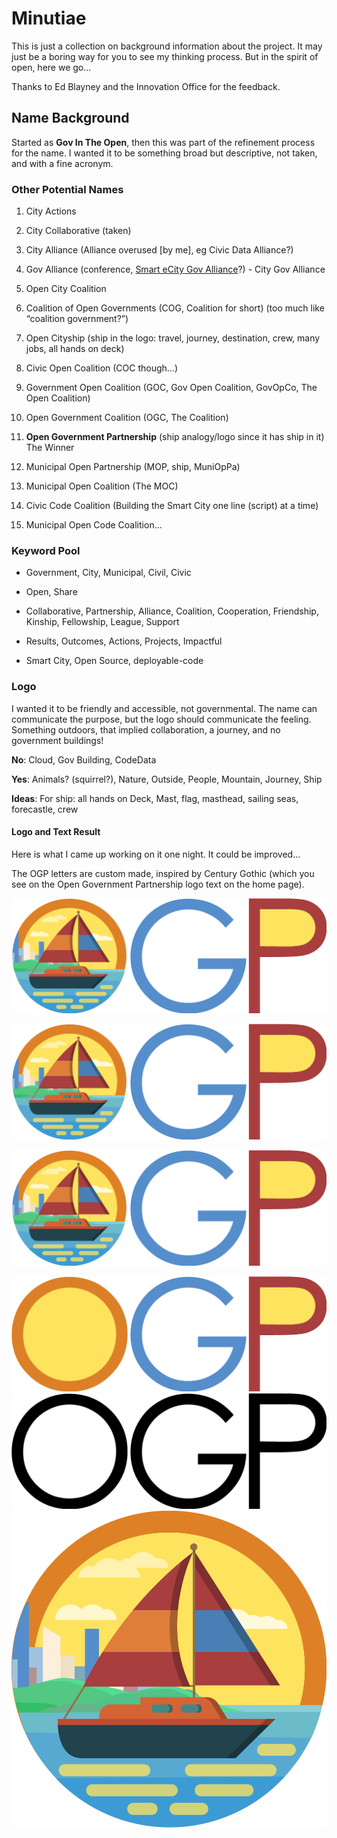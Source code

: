 # Minutiae

This is just a collection on background information about the project.  It may just be a boring way for you to see my thinking process.  But in the spirit of open, here we go...

Thanks to Ed Blayney and the Innovation Office for the feedback.

## Name Background

Started as **Gov In The Open**, then this was part of the refinement process for the name.  I wanted it to be something broad but descriptive, not taken, and with a fine acronym. 

### Other Potential Names

1. City Actions

2. City Collaborative \(taken\)

3. City Alliance \(Alliance overused \[by me\], eg Civic Data Alliance?\)

4. Gov Alliance \(conference, [Smart eCity Gov Alliance](http://ieeexplore.ieee.org/document/7070097/?reload=true)?\) - City Gov Alliance

5. Open City Coalition

6. Coalition of Open Governments \(COG, Coalition for short\) \(too much like “coalition government?”\)

7. Open Cityship \(ship in the logo: travel, journey, destination, crew, many jobs, all hands on deck\)

8. Civic Open Coalition \(COC though...\)

9. Government Open Coalition \(GOC, Gov Open Coalition, GovOpCo, The Open Coalition\)

10. Open Government Coalition \(OGC, The Coalition\)

11. **Open Government Partnership** \(ship analogy/logo since it has ship in it\)  The Winner

12. Municipal Open Partnership \(MOP, ship, MuniOpPa\)

13. Municipal Open Coalition \(The MOC\)

14. Civic Code Coalition \(Building the Smart City one line \(script\) at a time\)

15. Municipal Open Code Coalition…

### Keyword Pool

* Government, City, Municipal, Civil, Civic

* Open, Share

* Collaborative, Partnership,  Alliance, Coalition, Cooperation, Friendship, Kinship, Fellowship, League, Support

* Results, Outcomes, Actions, Projects, Impactful

* Smart City, Open Source, deployable-code   

### Logo

I wanted it to be friendly and accessible, not governmental.  The name can communicate the purpose, but the logo should communicate the feeling.  Something outdoors, that implied collaboration, a journey, and no government buildings!

**No**: Cloud, Gov Building, CodeData

**Yes**: Animals? \(squirrel?\), Nature, Outside, People, Mountain, Journey, Ship

**Ideas**: For ship: all hands on Deck, Mast, flag, masthead, sailing seas, forecastle, crew



#### Logo and Text Result

Here is what I came up working on it one night.  It could be improved...

The OGP letters are custom made, inspired by Century Gothic \(which you see on the Open Government Partnership logo text on the home page\).

 ![](/assets/OGP-Text-Color-Boat.png)

![](/assets/OGP-Text-Color-Boat.png)

![](/assets/OGP-Text-Color-Boat.png)

![](/assets/OGP-Color.png)![](/assets/OGP-Black.png)![](/assets/IslandCrop.png)

  


